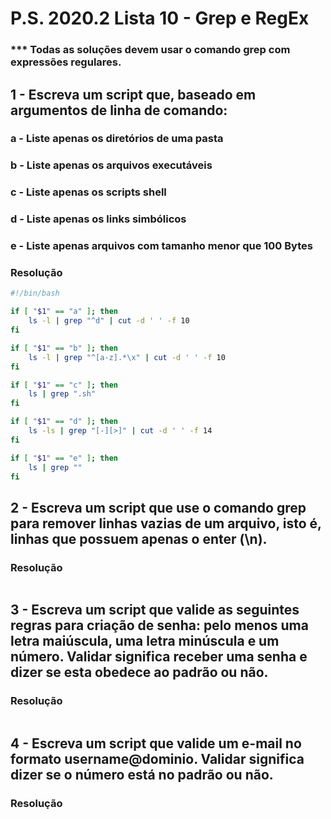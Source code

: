 # P.S. 2020.2 Lista 10 - Grep e RegEx

### *** Todas as soluções devem usar o comando grep com expressões regulares.

## 1 - Escreva um script que, baseado em argumentos de linha de comando:

### a - Liste apenas os diretórios de uma pasta
### b - Liste apenas os arquivos executáveis
### c - Liste apenas os scripts shell
### d - Liste apenas os links simbólicos
### e - Liste apenas arquivos com tamanho menor que 100 Bytes

### Resolução
~~~bash
#!/bin/bash

if [ "$1" == "a" ]; then
	ls -l | grep "^d" | cut -d ' ' -f 10
fi

if [ "$1" == "b" ]; then
	ls -l | grep "^[a-z].*\x" | cut -d ' ' -f 10
fi

if [ "$1" == "c" ]; then
	ls | grep ".sh"
fi

if [ "$1" == "d" ]; then
	ls -ls | grep "[-][>]" | cut -d ' ' -f 14 
fi

if [ "$1" == "e" ]; then
	ls | grep ""
fi
~~~

## 2 - Escreva um script que use o comando grep para remover linhas vazias de um arquivo, isto é, linhas que possuem apenas o enter (\n).

### Resolução
~~~bash
~~~

## 3 - Escreva um script que valide as seguintes regras para criação de senha: pelo menos uma letra maiúscula, uma letra minúscula e um número. Validar significa receber uma senha e dizer se esta obedece ao padrão ou não.

### Resolução
~~~bash
~~~

## 4 - Escreva um script que valide um e-mail no formato username@dominio. Validar significa dizer se o número está no padrão ou não.

### Resolução
~~~bash
~~~
